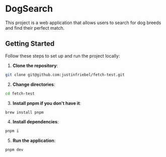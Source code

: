 # DogSearch

This project is a web application that allows users to search for dog breeds and find their perfect match.

## Getting Started

Follow these steps to set up and run the project locally:

1. **Clone the repository**:

```bash
git clone git@github.com:justinfriebel/fetch-test.git
```

2. **Change directories**:

```bash
cd fetch-test
```

3. **Install pnpm if you don't have it**:

```bash
brew install pnpm
```

4. **Install dependencies**:

```bash
pnpm i
```

5. **Run the application**:

```bash
pnpm dev
```
